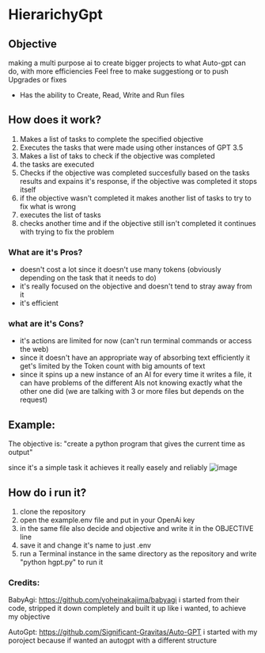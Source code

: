 # HierarichyGpt

## Objective

making a multi purpose ai to create bigger projects to what Auto-gpt can do, with more efficiencies
Feel free to make suggestiong or to push Upgrades or fixes

- Has the ability to Create, Read, Write and Run files

## How does it work?
1. Makes a list of tasks to complete the specified objective
2. Executes the tasks that were made using other instances of GPT 3.5
3. Makes a list of taks to check if the objective was completed
4. the tasks are executed
5. Checks if the objective was completed succesfully based on the tasks results and expains it's response, if the objective was completed it stops itself
6. if the objective wasn't completed it makes another list of tasks to try to fix what is wrong
7. executes the list of tasks
8. checks another time and if the objective still isn't completed it continues with trying to fix the problem

### What are it's Pros?
- doesn't cost a lot since it doesn't use many tokens (obviously depending on the task that it needs to do)
- it's really focused on the objective and doesn't tend to stray away from it
- it's efficient
### what are it's Cons?
- it's actions are limited for now (can't run terminal commands or access the web)
- since it doesn't have an appropriate way of absorbing text efficiently it get's limited by the Token count with big amounts of text
- since it spins up a new instance of an AI for every time it writes a file, it can have problems of the different AIs not knowing exactly what the other one did (we are talking with 3 or more files but depends on the request)

## Example:

The objective is: "create a python program that gives the current time as output"

since it's a simple task it achieves it really easely and reliably
![image](https://user-images.githubusercontent.com/28029553/233624483-d468fab9-c3d2-4ca7-9bf0-db41d44168e7.png)

## How do i run it?
1. clone the repository
2. open the example.env file and put in your OpenAi key 
3. in the same file also decide and objective and write it in the OBJECTIVE line
4. save it and change it's name to just .env
5. run a Terminal instance in the same directory as the repository and write "python hgpt.py" to run it

### Credits:

BabyAgi: https://github.com/yoheinakajima/babyagi i started from their code, stripped it down completely and built it up like i wanted, to achieve my objective

AutoGpt: https://github.com/Significant-Gravitas/Auto-GPT i started with my poroject because if wanted an autogpt with a different structure
